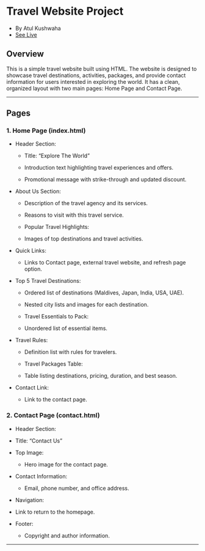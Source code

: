 # Travel Website Project
- By Atul Kushwaha
- [See Live](https://capable-twilight-b5ffd0.netlify.app/)

## Overview
This is a simple travel website built using HTML. The website is designed to showcase travel destinations, activities, packages, and provide contact information for users interested in exploring the world. It has a clean, organized layout with two main pages: Home Page and Contact Page.

---

## Pages

### 1.  Home Page (index.html)
   - Header Section:
     - Title: “Explore The World”

     - Introduction text highlighting travel experiences and offers.

     - Promotional message with strike-through and updated discount.

   - About Us Section:

     - Description of the travel agency and its services.

     - Reasons to visit with this travel service.

     - Popular Travel Highlights:

     - Images of top destinations and travel activities.
 
   - Quick Links:

     - Links to Contact page, external travel website, and refresh page option.

   - Top 5 Travel Destinations:

     - Ordered list of destinations (Maldives, Japan, India, USA, UAE).

     - Nested city lists and images for each destination.

     - Travel Essentials to Pack:

     - Unordered list of essential items.

   - Travel Rules:

      - Definition list with rules for travelers.
 
      - Travel Packages Table:

      - Table listing destinations, pricing, duration, and best season.
  
   - Contact Link:
      - Link to the contact page.


### 2. Contact Page (contact.html)

 - Header Section:

  - Title: “Contact Us”

 - Top Image:

   - Hero image for the contact page.

 - Contact Information:

   - Email, phone number, and office address.

- Navigation:

 - Link to return to the homepage.

- Footer:

  - Copyright and author information.



 ---
